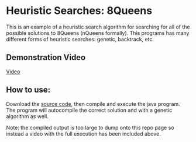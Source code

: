 # Heuristic Searches: 8Queens

This is an example of a heuristic search algorithm for searching for all of the possible solutions to 8Queens (nQueens formally). This programs has many different
forms of heuristic searches: genetic, backtrack, etc.

## Demonstration Video
[Video](https://youtu.be/rFYGUCb9P8U)

## How to use:
Download the [source code](https://github.com/Austin-Daigle/8Queens/blob/main/nQueenAlgorithms.java), then compile and execute the java program.
The program will autocompile the correct solution and with a genetic algorithm as well.

Note: the compiled output is too large to dump onto this repo page so instead a video with the full execution has been included above.
